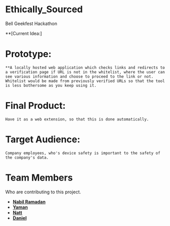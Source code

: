 # Ethically_Sourced
Bell Geekfest Hackathon 

 **[Current Idea:]
# Prototype:
    **A locally hosted web application which checks links and redirects to  a verification page if URL is not in the whitelist, where the user can see various information and choose to proceed to the link or not. Whitelist would be made from previously verified URLs so that the tool is less bothersome as you keep using it.

# Final Product:
    Have it as a web extension, so that this is done automatically.

# Target Audience:
    Company employees, who's device safety is important to the safety of the company's data.

# Team Members
Who are contributing to this project.

- **[Nabil Ramadan](https://github.com/Nabil-Rn)**
- **[Yaman](https://github.com/ZYMNZ)**
- **[Natt](https://github.com/nattdecodes)**
- **[Daniel](https://github.com/DatPika)**
